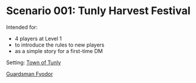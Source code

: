# Scenario 001: Tunly Harvest Festival

Intended for:
- 4 players at Level 1  
- to introduce the rules to new players
- as a simple story for a first-time DM

Setting: [Town of Tunly](/Locations/Town_Tunly.md)  

[Guardsman Fyodor](/Characters/Family_Knapik.md#Fyodor)
